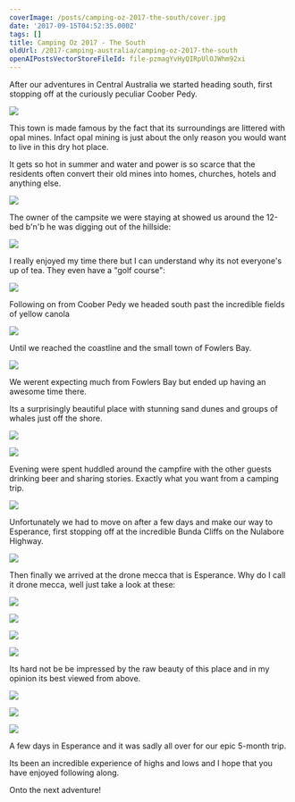 ```yaml
---
coverImage: /posts/camping-oz-2017-the-south/cover.jpg
date: '2017-09-15T04:52:35.000Z'
tags: []
title: Camping Oz 2017 - The South
oldUrl: /2017-camping-australia/camping-oz-2017-the-south
openAIPostsVectorStoreFileId: file-pzmagYvHyQIRpUlOJWhm92xi
---
```


After our adventures in Central Australia we started heading south, first stopping off at the curiously peculiar Coober Pedy.

<!-- more -->

[![](https://aboveunder.com/wp-content/uploads/2017/10/IMG_1106-1024x683.jpg)](https://aboveunder.com/wp-content/uploads/2017/10/IMG_1106.jpg)

This town is made famous by the fact that its surroundings are littered with opal mines. Infact opal mining is just about the only reason you would want to live in this dry hot place.

It gets so hot in summer and water and power is so scarce that the residents often convert their old mines into homes, churches, hotels and anything else.

[![](https://aboveunder.com/wp-content/uploads/2017/10/01-4-975x1024.jpg)](https://aboveunder.com/wp-content/uploads/2017/10/01-4.jpg)

The owner of the campsite we were staying at showed us around the 12-bed b'n'b he was digging out of the hillside:

[![](https://aboveunder.com/wp-content/uploads/2017/10/IMG_1084-1024x683.jpg)](https://aboveunder.com/wp-content/uploads/2017/10/IMG_1084.jpg)

I really enjoyed my time there but I can understand why its not everyone's up of tea. They even have a "golf course":

[![](https://aboveunder.com/wp-content/uploads/2017/10/IMG_1100-1024x558.jpg)](https://aboveunder.com/wp-content/uploads/2017/10/IMG_1100.jpg)

Following on from Coober Pedy we headed south past the incredible fields of yellow canola

[![](https://aboveunder.com/wp-content/uploads/2017/10/Fields-of-Yellow-1024x768.jpg)](https://aboveunder.com/wp-content/uploads/2017/10/Fields-of-Yellow.jpg)

Until we reached the coastline and the small town of Fowlers Bay.

[![](https://aboveunder.com/wp-content/uploads/2017/10/01-6-1024x238.jpg)](https://aboveunder.com/wp-content/uploads/2017/10/01-6.jpg)

We werent expecting much from Fowlers Bay but ended up having an awesome time there.

Its a surprisingly beautiful place with stunning sand dunes and groups of whales just off the shore.

[![](https://aboveunder.com/wp-content/uploads/2017/10/Fowlers-Dunes-1024x768.jpg)](https://aboveunder.com/wp-content/uploads/2017/10/Fowlers-Dunes.jpg)

[![](https://aboveunder.com/wp-content/uploads/2017/10/Whale-Time-1024x768.jpg)](https://aboveunder.com/wp-content/uploads/2017/10/Whale-Time.jpg)

Evening were spent huddled around the campfire with the other guests drinking beer and sharing stories. Exactly what you want from a camping trip.

[![](https://aboveunder.com/wp-content/uploads/2017/10/IMG_1210-1024x683.jpg)](https://aboveunder.com/wp-content/uploads/2017/10/IMG_1210.jpg)

Unfortunately we had to move on after a few days and make our way to Esperance, first stopping off at the incredible Bunda Cliffs on the Nulabore Highway.

[![](https://aboveunder.com/wp-content/uploads/2017/10/Bunda-Cliffs-from-the-Side-1024x768.jpg)](https://aboveunder.com/wp-content/uploads/2017/10/Bunda-Cliffs-from-the-Side.jpg)

Then finally we arrived at the drone mecca that is Esperance. Why do I call it drone mecca, well just take a look at these:

[![](https://aboveunder.com/wp-content/uploads/2017/10/Lucky-Bay-Horizontal-1024x768.jpg)](https://aboveunder.com/wp-content/uploads/2017/10/Lucky-Bay-Horizontal.jpg)

[![](https://aboveunder.com/wp-content/uploads/2017/10/Hellfire-Mixture-1024x768.jpg)](https://aboveunder.com/wp-content/uploads/2017/10/Hellfire-Mixture.jpg)

[![](https://aboveunder.com/wp-content/uploads/2017/10/Esperance-Whites-and-Blacks-1024x768.jpg)](https://aboveunder.com/wp-content/uploads/2017/10/Esperance-Whites-and-Blacks.jpg)

[![](https://aboveunder.com/wp-content/uploads/2017/10/Sunset-Sky-Surf-in-Esperance-1024x768.jpg)](https://aboveunder.com/wp-content/uploads/2017/10/Sunset-Sky-Surf-in-Esperance.jpg)

Its hard not be be impressed by the raw beauty of this place and in my opinion its best viewed from above.

[![](https://aboveunder.com/wp-content/uploads/2017/10/Esperance-Wave-of-Light-1024x768.jpg)](https://aboveunder.com/wp-content/uploads/2017/10/Esperance-Wave-of-Light.jpg)

[![](https://aboveunder.com/wp-content/uploads/2017/10/Lucky-Bay-Vertical-1024x768.jpg)](https://aboveunder.com/wp-content/uploads/2017/10/Lucky-Bay-Vertical.jpg)

[![](https://aboveunder.com/wp-content/uploads/2017/10/Esperance-Beach-1024x768.jpg)](https://aboveunder.com/wp-content/uploads/2017/10/Esperance-Beach.jpg)

A few days in Esperance and it was sadly all over for our epic 5-month trip.

Its been an incredible experience of highs and lows and I hope that you have enjoyed following along.

Onto the next adventure!
